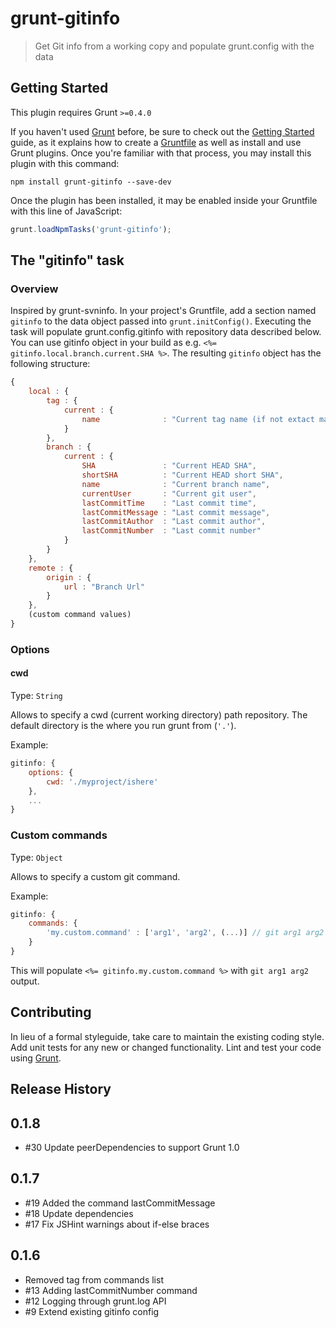 # grunt-gitinfo

> Get Git info from a working copy and populate grunt.config with the data

## Getting Started
This plugin requires Grunt `>=0.4.0`

If you haven't used [Grunt](http://gruntjs.com/) before, be sure to check out the [Getting Started](http://gruntjs.com/getting-started) guide, as it explains how to create a [Gruntfile](http://gruntjs.com/sample-gruntfile) as well as install and use Grunt plugins. Once you're familiar with that process, you may install this plugin with this command:

```shell
npm install grunt-gitinfo --save-dev
```

Once the plugin has been installed, it may be enabled inside your Gruntfile with this line of JavaScript:

```js
grunt.loadNpmTasks('grunt-gitinfo');
```

## The "gitinfo" task

### Overview
Inspired by grunt-svninfo. In your project's Gruntfile, add a section named `gitinfo` to the data object passed into `grunt.initConfig()`.
Executing the task will populate grunt.config.gitinfo with repository data described below. You can use gitinfo object in your build as e.g. `<%= gitinfo.local.branch.current.SHA %>`.
The resulting `gitinfo` object has the following structure:


```js
{
    local : {
        tag : {
            current : {
                name              : "Current tag name (if not extact match tag then empty)",
            }
        },
        branch : {
            current : {
                SHA               : "Current HEAD SHA",
                shortSHA          : "Current HEAD short SHA",
                name              : "Current branch name",
                currentUser       : "Current git user",
                lastCommitTime    : "Last commit time",
                lastCommitMessage : "Last commit message",
                lastCommitAuthor  : "Last commit author",
                lastCommitNumber  : "Last commit number"
            }
        }
    },
    remote : {
        origin : {
            url : "Branch Url"
        }
    },
    (custom command values)
}
```

### Options

#### cwd
Type: `String`

Allows to specify a cwd (current working directory) path repository. The default directory is the where you run grunt from (`'.'`).

Example:
``` js
gitinfo: {
    options: {
        cwd: './myproject/ishere'
    },
    ...
}
```

### Custom commands

Type: `Object`

Allows to specify a custom git command.

Example:
``` js
gitinfo: {
    commands: {
        'my.custom.command' : ['arg1', 'arg2', (...)] // git arg1 arg2 (...)
    }
}
```

This will populate `<%= gitinfo.my.custom.command %>` with `git arg1 arg2` output.

## Contributing
In lieu of a formal styleguide, take care to maintain the existing coding style. Add unit tests for any new or changed functionality. Lint and test your code using [Grunt](http://gruntjs.com/).

## Release History
0.1.8
-----
- \#30 Update peerDependencies to support Grunt 1.0

0.1.7
-----
- \#19 Added the command lastCommitMessage
- \#18 Update dependencies
- \#17 Fix JSHint warnings about if-else braces

0.1.6
-----
- Removed tag from commands list
- \#13 Adding lastCommitNumber command
- \#12 Logging through grunt.log API
- \#9 Extend existing gitinfo config
